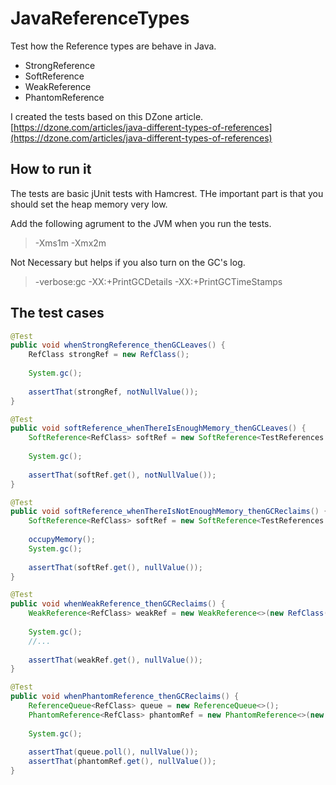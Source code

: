 # JavaReferenceTypes
Test how the Reference types are behave in Java.
   * StrongReference
   * SoftReference
   * WeakReference
   * PhantomReference

I created the tests based on this DZone article. [https://dzone.com/articles/java-different-types-of-references](https://dzone.com/articles/java-different-types-of-references)

## How to run it
The tests are basic jUnit tests with Hamcrest. THe important part is that you should set the heap memory very low.

Add the following agrument to the JVM when you run the tests.
> -Xms1m -Xmx2m

Not Necessary but helps if you also turn on the GC's log.
> -verbose:gc -XX:+PrintGCDetails -XX:+PrintGCTimeStamps

## The test cases
```java
@Test
public void whenStrongReference_thenGCLeaves() {
	RefClass strongRef = new RefClass();
	
	System.gc();
	
	assertThat(strongRef, notNullValue());
}

@Test
public void softReference_whenThereIsEnoughMemory_thenGCLeaves() {
	SoftReference<RefClass> softRef = new SoftReference<TestReferences.RefClass>(new RefClass());
	
	System.gc();
	
	assertThat(softRef.get(), notNullValue());
}

@Test
public void softReference_whenThereIsNotEnoughMemory_thenGCReclaims() {
	SoftReference<RefClass> softRef = new SoftReference<TestReferences.RefClass>(new RefClass());
	
	occupyMemory();
	System.gc();
	
	assertThat(softRef.get(), nullValue());
}

@Test
public void whenWeakReference_thenGCReclaims() {
	WeakReference<RefClass> weakRef = new WeakReference<>(new RefClass());
	
	System.gc();
	//...
	
	assertThat(weakRef.get(), nullValue());
}

@Test
public void whenPhantomReference_thenGCReclaims() {
	ReferenceQueue<RefClass> queue = new ReferenceQueue<>();
	PhantomReference<RefClass> phantomRef = new PhantomReference<>(new RefClass(), queue);
	
	System.gc();
	
	assertThat(queue.poll(), nullValue());
	assertThat(phantomRef.get(), nullValue());
}
```
